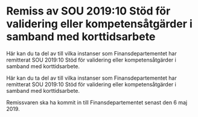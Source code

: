 # Remiss av SOU 2019:10 Stöd för validering eller kompetensåtgärder i samband med korttidsarbete

Här kan du ta del av till vilka instanser som Finansdepartementet har remitterat SOU 2019:10 Stöd för validering eller kompetensåtgärder i samband med korttidsarbete.

Här kan du ta del av till vilka instanser som Finansdepartementet har remitterat SOU 2019:10 Stöd för validering eller kompetensåtgärder i samband med korttidsarbete.

Remissvaren ska ha kommit in till Finansdepartementet senast den
6 maj 2019.
